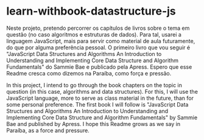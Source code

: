 # learn-withbook-datastructure-js

Neste projeto, pretendo percorrer os capítulos de livros sobre o tema em questão (no caso algoritmos e estruturas de dados).
Para tal, usarei a linguagem JavaScript, mais para servir como material de aula futuramente, do que por alguma preferência pessoal.
O primeiro livro que vou seguir é "JavaScript Data Structures and Algorithms An Introduction to Understanding and Implementing Core Data Structure and Algorithm Fundamentals" do Sammie Bae e publicado pela Apress.
Espero que esse Readme cresca como dizemos na Paraíba, como força e pressão.

In this project, I intend to go through the book chapters on the topic in question (in this case, algorithms and data structures).
For this, I will use the JavaScript language, more to serve as class material in the future, than for some personal preference.
The first book I will follow is "JavaScript Data Structures and Algorithms An Introduction to Understanding and Implementing Core Data Structure and Algorithm Fundamentals" by Sammie Bae and published by Apress.
I hope this Readme grows as we say in Paraíba, as a force and pressure.
